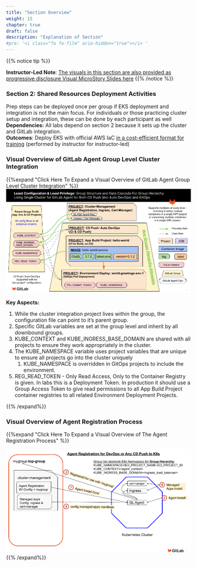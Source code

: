 ```yaml
---
title: "Section Overview"
weight: 15
chapter: true
draft: false
description: "Explanation of Section"
#pre: '<i class="fa fa-film" aria-hidden="true"></i> '
---
```


{{% notice tip %}}

**Instructor-Led Note**: [The visuals in this section are also provided as progressive disclosure Visual MicroStory Slides here](../010_introduction/Animated_Visual_MicroStory_Slides_for_GitLab_Kubernetes_Agent_Workshop.pptx)
{{% /notice %}}

### Section 2: Shared Resources Deployment Activities

Prep steps can be deployed once per group if EKS deployment and integration is not the main focus. For individuals or those practicing cluster setup and integration, these can be done by each participant as well<br />**Dependencies:** All labs depend on section 2 because it sets up the cluster and GitLab integration.<br />**Outcomes**: Deploy EKS with official AWS IaC [in a cost-efficient format for training](#simple--inexpensive-eks-pattern-reusable-for-training) (performed by instructor for instructor-led)

### Visual Overview of GitLab Agent Group Level Cluster Integration

{{%expand "Click Here To Expand a Visual Overview of GitLab Agent Group Level Cluster Integration" %}}![gl-k8s-agent-least-config-least-privilege](../040_gitlab_gitops_via_agent/gl-k8s-agent-least-config-least-privilege.png)

**Key Aspects:**

1. While the cluster integration project lives within the group, the configuration file can point to it’s parent group.
2. Specific GitLab variables are set at the group level and inherit by all downbound groups.
3. KUBE_CONTEXT and KUBE_INGRESS_BASE_DOMAIN are shared with all projects to ensure they work appropriately in the cluster.
4. The KUBE_NAMESPACE variable uses project variables that are unique to ensure all projects go into the cluster uniquely
   1. KUBE_NAMESPACE is overridden in GitOps projects to include the environment.
5. REG_READ_TOKEN - Only Read Access, Only to the Container Registry is given. In labs this is a Deployment Token. In production it should use a Group Access Token to give read permissions to all App Build Project container registries to all related Environment Deployment Projects.

{{% /expand%}}

### Visual Overview of Agent Registration Process

{{%expand "Click Here To Expand a Visual Overview of The Agent Registration Process" %}}

![Agent_Registration_for_DevOps_or_Any_CD_Push_to_K8s.png](./Agent_Registration_for_DevOps_or_Any_CD_Push_to_K8s.png){{% /expand%}}